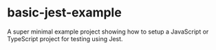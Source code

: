 # basic-jest-example
A super minimal example project showing how to setup a JavaScript or TypeScript project for testing using Jest.
